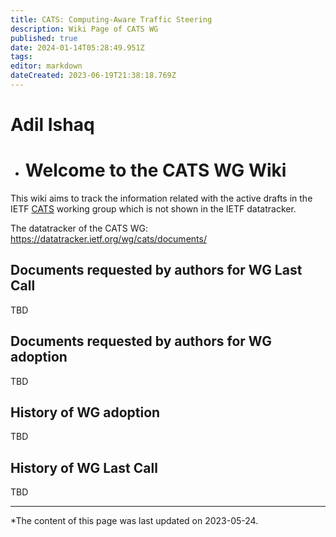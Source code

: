 ```yaml
---
title: CATS: Computing-Aware Traffic Steering
description: Wiki Page of CATS WG
published: true
date: 2024-01-14T05:28:49.951Z
tags: 
editor: markdown
dateCreated: 2023-06-19T21:38:18.769Z
---
```


# Adil Ishaq

- # Welcome to the CATS WG Wiki

This wiki aims to track the information related with the active drafts in the IETF [CATS](https://datatracker.ietf.org/group/cats/) working group which is not shown in the IETF datatracker. 

The datatracker of the CATS WG:
https://datatracker.ietf.org/wg/cats/documents/


## Documents requested by authors for WG Last Call
TBD


## Documents requested by authors for WG adoption
TBD  
   
## History of WG adoption
TBD

## History of WG Last Call
TBD


---

*The content of this page was last updated on 2023-05-24.